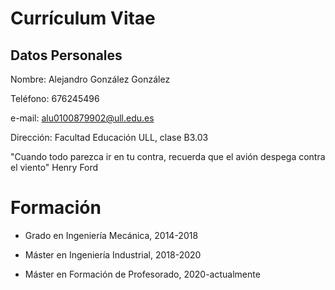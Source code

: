 # Currículum Vitae

## Datos Personales

Nombre: Alejandro González González

Teléfono: 676245496

e-mail: alu0100879902@ull.edu.es

Dirección: Facultad Educación ULL, clase B3.03

"Cuando todo parezca ir en tu contra, recuerda que el avión despega contra el viento"
 Henry Ford

# Formación

* Grado en Ingeniería Mecánica, 2014-2018

* Máster en Ingeniería Industrial, 2018-2020

* Máster en Formación de Profesorado, 2020-actualmente



